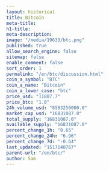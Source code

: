 ```yaml
---
layout: historical
title: Bitcoin
meta-title: 
h1-title: 
meta-description: 
image: "/media/19633/btc.png"
published: true
allow_search_engine: false
sitemap: false
enable_comment: false
sort_order: 1
permalink: "/en/btc/discussion.html"
coin_a_symbol: "BTC"
coin_a_name: "Bitcoin"
coin_a_lower_case: "btc"
price_usd: "11887.7"
price_btc: "1.0"
24h_volume_usd: "8593250000.0"
market_cap_usd: "16831087.0"
total_supply: "16831087.0"
available_supply: "16831087.0"
percent_change_1h: "0.65"
percent_change_24h: "6.96"
percent_change_7d: "-0.64"
last_updated: "1517140767"
parent-url: "/en/btc/"
author: Sam
---
```


